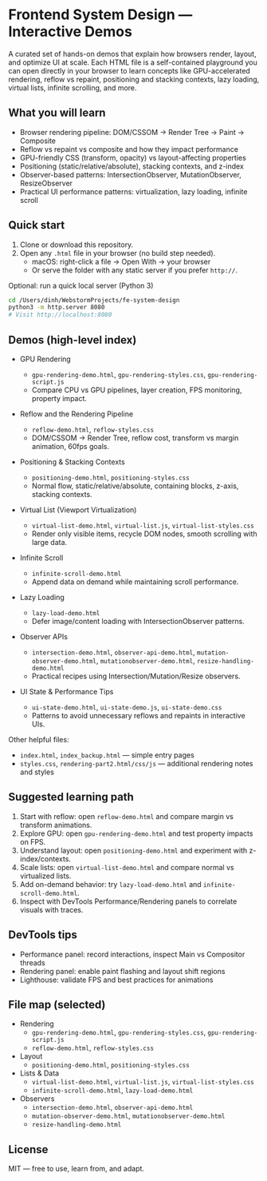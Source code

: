 # Frontend System Design — Interactive Demos

A curated set of hands-on demos that explain how browsers render, layout, and optimize UI at scale. Each HTML file is a self-contained playground you can open directly in your browser to learn concepts like GPU-accelerated rendering, reflow vs repaint, positioning and stacking contexts, lazy loading, virtual lists, infinite scrolling, and more.

## What you will learn

- Browser rendering pipeline: DOM/CSSOM → Render Tree → Paint → Composite
- Reflow vs repaint vs composite and how they impact performance
- GPU-friendly CSS (transform, opacity) vs layout-affecting properties
- Positioning (static/relative/absolute), stacking contexts, and z-index
- Observer-based patterns: IntersectionObserver, MutationObserver, ResizeObserver
- Practical UI performance patterns: virtualization, lazy loading, infinite scroll

## Quick start

1. Clone or download this repository.
2. Open any `.html` file in your browser (no build step needed).
   - macOS: right-click a file → Open With → your browser
   - Or serve the folder with any static server if you prefer `http://`.

Optional: run a quick local server (Python 3)
```bash
cd /Users/dinh/WebstormProjects/fe-system-design
python3 -m http.server 8080
# Visit http://localhost:8080
```

## Demos (high-level index)

- GPU Rendering
  - `gpu-rendering-demo.html`, `gpu-rendering-styles.css`, `gpu-rendering-script.js`
  - Compare CPU vs GPU pipelines, layer creation, FPS monitoring, property impact.

- Reflow and the Rendering Pipeline
  - `reflow-demo.html`, `reflow-styles.css`
  - DOM/CSSOM → Render Tree, reflow cost, transform vs margin animation, 60fps goals.

- Positioning & Stacking Contexts
  - `positioning-demo.html`, `positioning-styles.css`
  - Normal flow, static/relative/absolute, containing blocks, z-axis, stacking contexts.

- Virtual List (Viewport Virtualization)
  - `virtual-list-demo.html`, `virtual-list.js`, `virtual-list-styles.css`
  - Render only visible items, recycle DOM nodes, smooth scrolling with large data.

- Infinite Scroll
  - `infinite-scroll-demo.html`
  - Append data on demand while maintaining scroll performance.

- Lazy Loading
  - `lazy-load-demo.html`
  - Defer image/content loading with IntersectionObserver patterns.

- Observer APIs
  - `intersection-demo.html`, `observer-api-demo.html`, `mutation-observer-demo.html`, `mutationobserver-demo.html`, `resize-handling-demo.html`
  - Practical recipes using Intersection/Mutation/Resize observers.

- UI State & Performance Tips
  - `ui-state-demo.html`, `ui-state-demo.js`, `ui-state-demo.css`
  - Patterns to avoid unnecessary reflows and repaints in interactive UIs.

Other helpful files:
- `index.html`, `index_backup.html` — simple entry pages
- `styles.css`, `rendering-part2.html/css/js` — additional rendering notes and styles

## Suggested learning path

1. Start with reflow: open `reflow-demo.html` and compare margin vs transform animations.
2. Explore GPU: open `gpu-rendering-demo.html` and test property impacts on FPS.
3. Understand layout: open `positioning-demo.html` and experiment with z-index/contexts.
4. Scale lists: open `virtual-list-demo.html` and compare normal vs virtualized lists.
5. Add on-demand behavior: try `lazy-load-demo.html` and `infinite-scroll-demo.html`.
6. Inspect with DevTools Performance/Rendering panels to correlate visuals with traces.

## DevTools tips

- Performance panel: record interactions, inspect Main vs Compositor threads
- Rendering panel: enable paint flashing and layout shift regions
- Lighthouse: validate FPS and best practices for animations

## File map (selected)

- Rendering
  - `gpu-rendering-demo.html`, `gpu-rendering-styles.css`, `gpu-rendering-script.js`
  - `reflow-demo.html`, `reflow-styles.css`
- Layout
  - `positioning-demo.html`, `positioning-styles.css`
- Lists & Data
  - `virtual-list-demo.html`, `virtual-list.js`, `virtual-list-styles.css`
  - `infinite-scroll-demo.html`, `lazy-load-demo.html`
- Observers
  - `intersection-demo.html`, `observer-api-demo.html`
  - `mutation-observer-demo.html`, `mutationobserver-demo.html`
  - `resize-handling-demo.html`

## License

MIT — free to use, learn from, and adapt.

